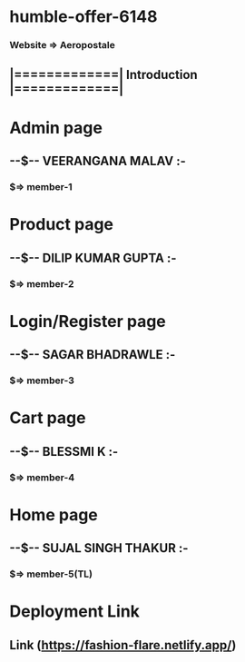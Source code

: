# humble-offer-6148
### Website => Aeropostale
## |=============| Introduction |=============|
# Admin page 
## --$-- VEERANGANA MALAV :-
### $=> member-1
# Product page 
## --$-- DILIP KUMAR GUPTA :-
### $=> member-2
# Login/Register page 
## --$-- SAGAR BHADRAWLE :-
### $=> member-3
# Cart page 
## --$-- BLESSMI K :-
### $=> member-4
# Home page 
## --$-- SUJAL SINGH THAKUR :-
### $=> member-5(TL)
# Deployment Link
## Link (https://fashion-flare.netlify.app/)

